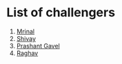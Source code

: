 # List of challengers
1. [Mrinal](https://github.com/mrinal1224)
2. [Shivay](https://github.com/shivaylamba)
3. [Prashant Gavel](https://github.com/gavelprashant99)
3. [Raghav](https://github.com/raghavdhingra)

